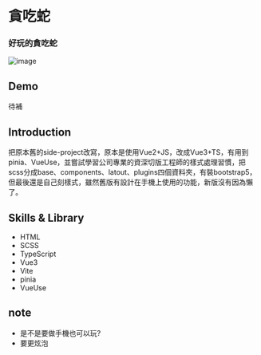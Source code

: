 # 貪吃蛇

### 好玩的貪吃蛇
![image](https://hackmd.io/_uploads/ryy3025vT.png)

## Demo
待補

## Introduction
把原本舊的side-project改寫，原本是使用Vue2+JS，改成Vue3+TS，有用到pinia、VueUse，並嘗試學習公司專業的資深切版工程師的樣式處理習慣，把scss分成base、components、latout、plugins四個資料夾，有裝bootstrap5，但最後還是自己刻樣式，雖然舊版有設計在手機上使用的功能，新版沒有因為懶了。

## Skills & Library
* HTML
* SCSS
* TypeScript
* Vue3
* Vite
* pinia
* VueUse

## note
* 是不是要做手機也可以玩?
* 要更炫泡